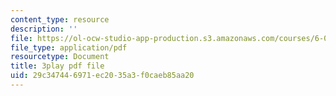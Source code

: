 ```yaml
---
content_type: resource
description: ''
file: https://ol-ocw-studio-app-production.s3.amazonaws.com/courses/6-0001-introduction-to-computer-science-and-programming-in-python-fall-2016/29c347446971ec2035a3f0caeb85aa20_zYVWQpCitKQ.pdf
file_type: application/pdf
resourcetype: Document
title: 3play pdf file
uid: 29c34744-6971-ec20-35a3-f0caeb85aa20
---
```

